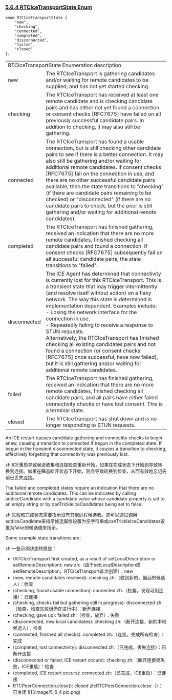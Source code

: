 ### [5.6.4 RTCIceTransportState Enum](http://w3c.github.io/webrtc-pc/#rtcicetransportstate)

```
enum RTCIceTransportState {
    "new",
    "checking",
    "connected",
    "completed",
    "disconnected",
    "failed",
    "closed"
};
```

<table>
	<tr>
		<td colspan="2">
		RTCIceTransportState Enumeration description
		</td>
	</tr>
	<tr>
		<td>
		new
		</td>
		<td>
		The RTCIceTransport is gathering candidates and/or waiting for remote candidates to be supplied, and has not yet started checking.
		</td>
	</tr>
	<tr>
		<td>
		checking
		</td>
		<td>
		The RTCIceTransport has received at least one remote candidate and is checking candidate pairs and has either not yet found a connection or consent checks [RFC7675] have failed on all previously successful candidate pairs. In addition to checking, it may also still be gathering.
		</td>
	</tr>
	<tr>
		<td>
		connected
		</td>
		<td>
		The RTCIceTransport has found a usable connection, but is still checking other candidate pairs to see if there is a better connection. It may also still be gathering and/or waiting for additional remote candidates. If consent checks [RFC7675] fail on the connection in use, and there are no other successful candidate pairs available, then the state transitions to "checking" (if there are candidate pairs remaining to be checked) or "disconnected" (if there are no candidate pairs to check, but the peer is still gathering and/or waiting for additional remote candidates).
		</td>
	</tr>
	<tr>
		<td>
		completed
		</td>
		<td>
		The RTCIceTransport has finished gathering, received an indication that there are no more remote candidates, finished checking all candidate pairs and found a connection. If consent checks [RFC7675] subsequently fail on all successful candidate pairs, the state transitions to "failed".
		</td>
	</tr>
	<tr>
		<td>
		disconnected
		</td>
		<td>
		The ICE Agent has determined that connectivity is currently lost for this RTCIceTransport. This is a transient state that may trigger intermittently (and resolve itself without action) on a flaky network. The way this state is determined is implementation dependent. Examples include:
	<br>
	- Losing the network interface for the connection in use.
	<br>
	- Repeatedly failing to receive a response to STUN requests.
	<br>
Alternatively, the RTCIceTransport has finished checking all existing candidates pairs and not found a connection (or consent checks [RFC7675] once successful, have now failed), but it is still gathering and/or waiting for additional remote candidates.
		</td>
	</tr>
	<tr>
		<td>
		failed
		</td>
		<td>
		The RTCIceTransport has finished gathering, received an indication that there are no more remote candidates, finished checking all candidate pairs, and all pairs have either failed connectivity checks or have lost consent. This is a terminal state.
		</td>
	</tr>
	<tr>
		<td>
		closed
		</td>
		<td>
		The RTCIceTransport has shut down and is no longer responding to STUN requests.
		</td>
	</tr>
</table>

An ICE restart causes candidate gathering and connectity checks to begin anew, causing a transition to connected if begun in the completed state. If begun in the transient disconnected state, it causes a transition to checking, effectively forgetting that connectivity was previously lost.

zh:ICE重启导致候选收集和连接检查重新开始，如果在完成状态下开始则导致转换到连接。如果在瞬态断开状态下开始，则会导致转换到检查，从而有效地忘记先前已丢失连接。

The failed and completed states require an indication that there are no additional remote candidates. This can be indicated by calling addIceCandidate with a candidate value whose candidate property is set to an empty string or by canTrickleIceCandidates being set to false.

zh:失败和完成状态需要指示没有其他远程候选者。这可以通过调用addIceCandidate来指示候选属性设置为空字符串或canTrickleIceCandidates设置为false的候选值来指示。

Some example state transitions are:

zh:一些示例状态转换是：

* (RTCIceTransport first created, as a result of setLocalDescription or setRemoteDescription): new
zh:（由于setLocalDescription或setRemoteDescription，RTCIceTransport首次创建）：new
* (new, remote candidates received): checking
zh:（收到新的，偏远的候选人）：检查
* (checking, found usable connection): connected
zh:（检查，发现可用连接）：已连接
* (checking, checks fail but gathering still in progress): disconnected
zh:（检查，检查失败但仍在进行中）：断开连接
* (checking, gave up): failed
zh:（检查，放弃）：失败
* (disconnected, new local candidates): checking
zh:（断开连接，新的本地候选人）：检查
* (connected, finished all checks): completed
zh:（连接，完成所有检查）：完成
* (completed, lost connectivity): disconnected
zh:（已完成，丢失连接）：已断开连接
* (disconnected or failed, ICE restart occurs): checking
zh:（断开连接或失败，ICE重启）：检查
* (completed, ICE restart occurs): connected
zh:（已完成，ICE重启）：已连接
* RTCPeerConnection.close(): closed
zh:RTCPeerConnection.close（）：已关闭
![](/image/5_6_4 pic.png)

